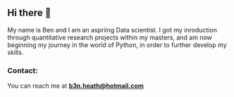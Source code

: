 ## Hi there 👋

<!--
**B3nHeath/B3nHeath** is a ✨ _special_ ✨ repository because its `README.md` (this file) appears on your GitHub profile.
Here are some ideas to get you started:

- 🔭 I’m currently working on ...
- 🌱 I’m currently learning ...
- 👯 I’m looking to collaborate on ...
- 🤔 I’m looking for help with ...
- 💬 Ask me about ...
- 📫 How to reach me: ...
- 😄 Pronouns: ...
- ⚡ Fun fact: ...
-->

My name is Ben and I am an aspriing Data scientist. I got my inroduction through quantitative research projects within my masters, and am now beginning my journey in the world of Python, in order to further develop my skills.

### Contact:

You can reach me at **b3n.heath@hotmail.com**
